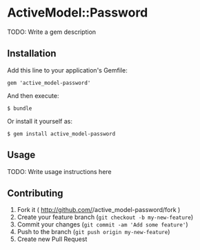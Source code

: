 # ActiveModel::Password

TODO: Write a gem description

## Installation

Add this line to your application's Gemfile:

    gem 'active_model-password'

And then execute:

    $ bundle

Or install it yourself as:

    $ gem install active_model-password

## Usage

TODO: Write usage instructions here

## Contributing

1. Fork it ( http://github.com/<my-github-username>/active_model-password/fork )
2. Create your feature branch (`git checkout -b my-new-feature`)
3. Commit your changes (`git commit -am 'Add some feature'`)
4. Push to the branch (`git push origin my-new-feature`)
5. Create new Pull Request
